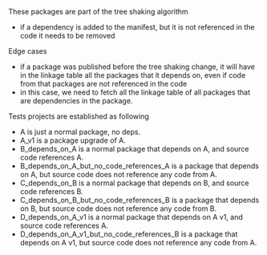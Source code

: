 These packages are part of the tree shaking algorithm
- if a dependency is added to the manifest, but it is not referenced in the code it needs to be removed

Edge cases
- if a package was published before the tree shaking change, it will have in the linkage table all the 
packages that it depends on, even if code from that packages are not referenced in the code
- in this case, we need to fetch all the linkage table of all packages that are dependencies in the package.



Tests projects are established as following

- A is just a normal package, no deps.
- A_v1 is a package upgrade of A.
- B_depends_on_A is a normal package that depends on A, and source code references A.
- B_depends_on_A_but_no_code_references_A is a package that depends on A, but source code does not reference any code from A.
- C_depends_on_B is a normal package that depends on B, and source code references B.
- C_depends_on_B_but_no_code_references_B is a package that depends on B, but source code does not reference any code from B.
- D_depends_on_A_v1 is a normal package that depends on A v1, and source code references A.
- D_depends_on_A_v1_but_no_code_references_B is a package that depends on A v1, but source code does not reference any code from A.


